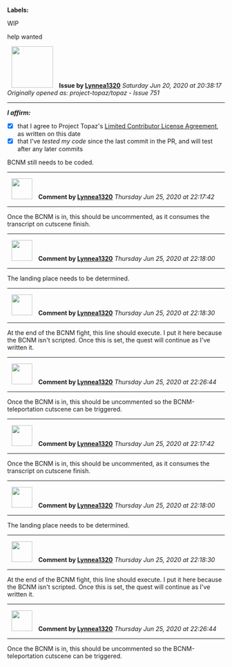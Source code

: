 **Labels:**

WIP

help wanted



<a href="https://github.com/Lynnea1320"><img src="https://avatars3.githubusercontent.com/u/38861984?v=4" width="96" height="96" hspace="10"></img></a> **Issue by [Lynnea1320](https://github.com/Lynnea1320)**
_Saturday Jun 20, 2020 at 20:38:17_
_Originally opened as: project-topaz/topaz - Issue 751_

----

<!-- place 'x' mark between square [] brackets to affirm: -->
**_I affirm:_**
- [x] that I agree to Project Topaz's [Limited Contributor License Agreement](http://project-topaz.com/blob/release/CONTRIBUTOR_AGREEMENT.md), as written on this date
- [x] that I've _tested my code_ since the last commit in the PR, and will test after any later commits

BCNM still needs to be coded.


----
<a href="https://github.com/Lynnea1320"><img src="https://avatars3.githubusercontent.com/u/38861984?v=4" width="48" height="48" hspace="10"></img></a> **Comment by [Lynnea1320](https://github.com/Lynnea1320)**
_Thursday Jun 25, 2020 at 22:17:42_

----

Once the BCNM is in, this should be uncommented, as it consumes the transcript on cutscene finish.


----
<a href="https://github.com/Lynnea1320"><img src="https://avatars3.githubusercontent.com/u/38861984?v=4" width="48" height="48" hspace="10"></img></a> **Comment by [Lynnea1320](https://github.com/Lynnea1320)**
_Thursday Jun 25, 2020 at 22:18:00_

----

The landing place needs to be determined.


----
<a href="https://github.com/Lynnea1320"><img src="https://avatars3.githubusercontent.com/u/38861984?v=4" width="48" height="48" hspace="10"></img></a> **Comment by [Lynnea1320](https://github.com/Lynnea1320)**
_Thursday Jun 25, 2020 at 22:18:30_

----

At the end of the BCNM fight, this line should execute. I put it here because the BCNM isn't scripted. Once this is set, the quest will continue as I've written it.


----
<a href="https://github.com/Lynnea1320"><img src="https://avatars3.githubusercontent.com/u/38861984?v=4" width="48" height="48" hspace="10"></img></a> **Comment by [Lynnea1320](https://github.com/Lynnea1320)**
_Thursday Jun 25, 2020 at 22:26:44_

----

Once the BCNM is in, this should be uncommented so the BCNM-teleportation cutscene can be triggered.


----
<a href="https://github.com/Lynnea1320"><img src="https://avatars3.githubusercontent.com/u/38861984?v=4" width="48" height="48" hspace="10"></img></a> **Comment by [Lynnea1320](https://github.com/Lynnea1320)**
_Thursday Jun 25, 2020 at 22:17:42_

----

Once the BCNM is in, this should be uncommented, as it consumes the transcript on cutscene finish.


----
<a href="https://github.com/Lynnea1320"><img src="https://avatars3.githubusercontent.com/u/38861984?v=4" width="48" height="48" hspace="10"></img></a> **Comment by [Lynnea1320](https://github.com/Lynnea1320)**
_Thursday Jun 25, 2020 at 22:18:00_

----

The landing place needs to be determined.


----
<a href="https://github.com/Lynnea1320"><img src="https://avatars3.githubusercontent.com/u/38861984?v=4" width="48" height="48" hspace="10"></img></a> **Comment by [Lynnea1320](https://github.com/Lynnea1320)**
_Thursday Jun 25, 2020 at 22:18:30_

----

At the end of the BCNM fight, this line should execute. I put it here because the BCNM isn't scripted. Once this is set, the quest will continue as I've written it.


----
<a href="https://github.com/Lynnea1320"><img src="https://avatars3.githubusercontent.com/u/38861984?v=4" width="48" height="48" hspace="10"></img></a> **Comment by [Lynnea1320](https://github.com/Lynnea1320)**
_Thursday Jun 25, 2020 at 22:26:44_

----

Once the BCNM is in, this should be uncommented so the BCNM-teleportation cutscene can be triggered.
